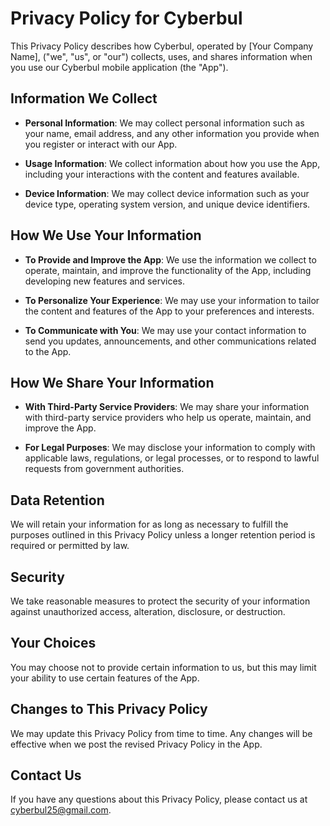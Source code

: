 # Privacy Policy for Cyberbul

This Privacy Policy describes how Cyberbul, operated by [Your Company Name], ("we", "us", or "our") collects, uses, and shares information when you use our Cyberbul mobile application (the "App").

## Information We Collect

- **Personal Information**: We may collect personal information such as your name, email address, and any other information you provide when you register or interact with our App.

- **Usage Information**: We collect information about how you use the App, including your interactions with the content and features available.

- **Device Information**: We may collect device information such as your device type, operating system version, and unique device identifiers.

## How We Use Your Information

- **To Provide and Improve the App**: We use the information we collect to operate, maintain, and improve the functionality of the App, including developing new features and services.

- **To Personalize Your Experience**: We may use your information to tailor the content and features of the App to your preferences and interests.

- **To Communicate with You**: We may use your contact information to send you updates, announcements, and other communications related to the App.

## How We Share Your Information

- **With Third-Party Service Providers**: We may share your information with third-party service providers who help us operate, maintain, and improve the App.

- **For Legal Purposes**: We may disclose your information to comply with applicable laws, regulations, or legal processes, or to respond to lawful requests from government authorities.

## Data Retention

We will retain your information for as long as necessary to fulfill the purposes outlined in this Privacy Policy unless a longer retention period is required or permitted by law.

## Security

We take reasonable measures to protect the security of your information against unauthorized access, alteration, disclosure, or destruction.

## Your Choices

You may choose not to provide certain information to us, but this may limit your ability to use certain features of the App.

## Changes to This Privacy Policy

We may update this Privacy Policy from time to time. Any changes will be effective when we post the revised Privacy Policy in the App.

## Contact Us

If you have any questions about this Privacy Policy, please contact us at cyberbul25@gmail.com.

